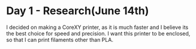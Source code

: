 # Day 1 - Research(June 14th)

I decided on making a CoreXY printer, as it is much faster and I believe its the best choice for speed and precision. I want this printer to be enclosed, so that I can print filaments other than PLA.
